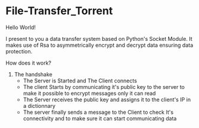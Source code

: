 # File-Transfer_Torrent

Hello World!

I present to you a data transfer system based on Python's Socket Module.
It makes use of Rsa to asymmetrically encrypt and decrypt data ensuring data protection.

How does it work?

1. The handshake
   - The Server is Started and The Client connects
   - The client Starts by communicating it's public key to the server to make it possible to encrypt messages only it can read
   - The Server receives the public key and assigns it to the client's IP in a dictionnary
   - The server finally sends a message to the Client to check It's connectivity and to make sure it can start communicating data
